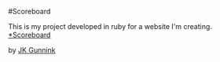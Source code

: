#Scoreboard

This is my project developed in ruby for a website I'm creating.
[*Scoreboard](http://scoreboard.website)

by [JK Gunnink](http://twitter.com/jgunnink)